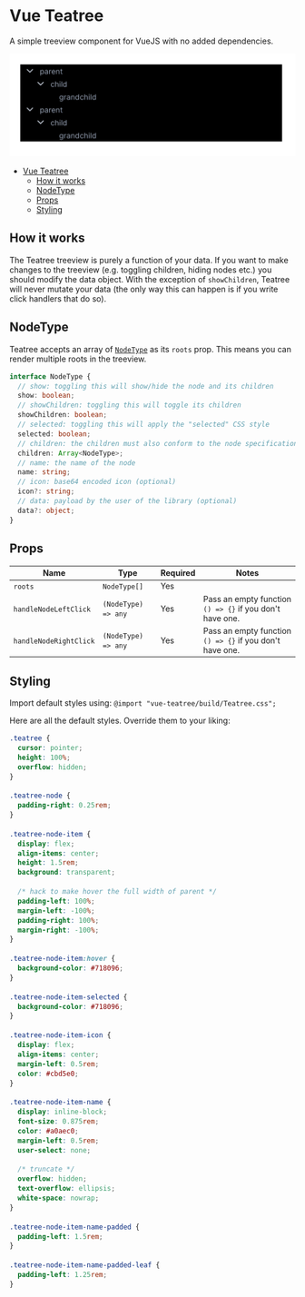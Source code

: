 # Vue Teatree

A simple treeview component for VueJS with no added dependencies.

![Animated](./readme/animated.gif)

- [Vue Teatree](#vue-teatree)
  - [How it works](#how-it-works)
  - [NodeType](#nodetype)
  - [Props](#props)
  - [Styling](#styling)

## How it works

The Teatree treeview is purely a function of your data. If you want to make changes to the treeview (e.g. toggling children, hiding nodes etc.) you should modify the data object. With the exception of `showChildren`, Teatree will never mutate your data (the only way this can happen is if you write click handlers that do so).

## NodeType

Teatree accepts an array of [`NodeType`](./src/components/NodeType.ts) as its `roots` prop. This means you can render multiple roots in the treeview.

```ts
interface NodeType {
  // show: toggling this will show/hide the node and its children
  show: boolean;
  // showChildren: toggling this will toggle its children
  showChildren: boolean;
  // selected: toggling this will apply the "selected" CSS style
  selected: boolean;
  // children: the children must also conform to the node specification
  children: Array<NodeType>;
  // name: the name of the node
  name: string;
  // icon: base64 encoded icon (optional)
  icon?: string;
  // data: payload by the user of the library (optional)
  data?: object;
}
```

## Props

| Name                   | Type                | Required | Notes                                                    |
| ---------------------- | ------------------- | -------- | -------------------------------------------------------- |
| `roots`                | `NodeType[]`        | Yes      |                                                          |
| `handleNodeLeftClick`  | `(NodeType) => any` | Yes      | Pass an empty function `() => {}` if you don't have one. |
| `handleNodeRightClick` | `(NodeType) => any` | Yes      | Pass an empty function `() => {}` if you don't have one. |

## Styling

Import default styles using: `@import "vue-teatree/build/Teatree.css";`

Here are all the default styles. Override them to your liking:

```css
.teatree {
  cursor: pointer;
  height: 100%;
  overflow: hidden;
}

.teatree-node {
  padding-right: 0.25rem;
}

.teatree-node-item {
  display: flex;
  align-items: center;
  height: 1.5rem;
  background: transparent;

  /* hack to make hover the full width of parent */
  padding-left: 100%;
  margin-left: -100%;
  padding-right: 100%;
  margin-right: -100%;
}

.teatree-node-item:hover {
  background-color: #718096;
}

.teatree-node-item-selected {
  background-color: #718096;
}

.teatree-node-item-icon {
  display: flex;
  align-items: center;
  margin-left: 0.5rem;
  color: #cbd5e0;
}

.teatree-node-item-name {
  display: inline-block;
  font-size: 0.875rem;
  color: #a0aec0;
  margin-left: 0.5rem;
  user-select: none;

  /* truncate */
  overflow: hidden;
  text-overflow: ellipsis;
  white-space: nowrap;
}

.teatree-node-item-name-padded {
  padding-left: 1.5rem;
}

.teatree-node-item-name-padded-leaf {
  padding-left: 1.25rem;
}
```
